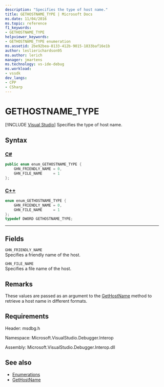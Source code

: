 ```yaml
---
description: "Specifies the type of host name."
title: GETHOSTNAME_TYPE | Microsoft Docs
ms.date: 11/04/2016
ms.topic: reference
f1_keywords:
- GETHOSTNAME_TYPE
helpviewer_keywords:
- GETHOSTNAME_TYPE enumeration
ms.assetid: 2be92bea-8133-412b-9015-1833baf16e1b
author: leslierichardson95
ms.author: lerich
manager: jmartens
ms.technology: vs-ide-debug
ms.workload:
- vssdk
dev_langs:
- CPP
- CSharp
---
```

# GETHOSTNAME_TYPE

 [!INCLUDE [Visual Studio](~/includes/applies-to-version/vs-windows-only.md)]
Specifies the type of host name.

## Syntax

### [C#](#tab/csharp)
```csharp
public enum enum_GETHOSTNAME_TYPE {
    GHN_FRIENDLY_NAME = 0,
    GHN_FILE_NAME     = 1
};
```
### [C++](#tab/cpp)
```cpp
enum enum_GETHOSTNAME_TYPE {
    GHN_FRIENDLY_NAME = 0,
    GHN_FILE_NAME     = 1
};
typedef DWORD GETHOSTNAME_TYPE;
```
---

## Fields
`GHN_FRIENDLY_NAME`\
Specifies a friendly name of the host.

`GHN_FILE_NAME`\
Specifies a file name of the host.

## Remarks
These values are passed as an argument to the [GetHostName](../../../extensibility/debugger/reference/idebugprogramnode2-gethostname.md) method to retrieve a host name in different formats.

## Requirements
Header: msdbg.h

Namespace: Microsoft.VisualStudio.Debugger.Interop

Assembly: Microsoft.VisualStudio.Debugger.Interop.dll

## See also
- [Enumerations](../../../extensibility/debugger/reference/enumerations-visual-studio-debugging.md)
- [GetHostName](../../../extensibility/debugger/reference/idebugprogramnode2-gethostname.md)
